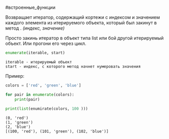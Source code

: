 #встроенные_функции

Возвращает итератор, содержащий кортежи с индексом и значением каждого элемента из итерируемого объекта, который был закинут в метод . *(индекс, значение)*

Просто закинь итератор в объект типа list или бой другой итерируемый объект. Или прогони его через цикл.
```python
enumerate(iterable, start)
```
	iterable - итерируемый объект
	start - индекс, с которого метод начнет нумеровать значения
Пример:
```python
colors = ['red', 'green', 'blue']

for pair in enumerate(colors):
	print(pair)
	
print(list(enumirate(colors, 100 )))
```
```
(0, 'red')
(1, 'green')
(2, 'blue')
[(100, 'red'), (101, 'green'), (102, 'blue')]
```